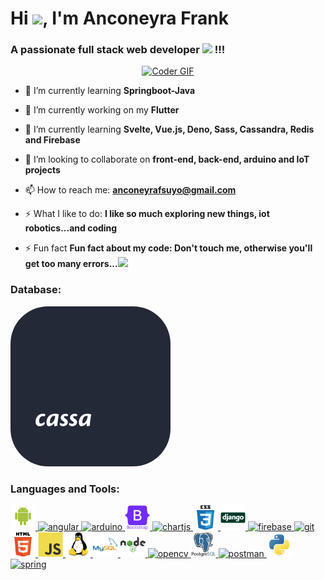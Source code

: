 <h1>Hi <img src="https://github.com/TheDudeThatCode/TheDudeThatCode/blob/master/Assets/Hi.gif" width="38px">, I'm Anconeyra Frank</h1>

<h3>A passionate full stack web developer <img src="https://media.giphy.com/media/WUlplcMpOCEmTGBtBW/giphy.gif" width="30"> !!!</h3>

<p align="center">
<a href="#"><img src="https://media.giphy.com/media/SWoSkN6DxTszqIKEqv/giphy.gif" alt="Coder GIF" width="500" height="400"></a>
</p>

- 🌱 I’m currently learning **Springboot-Java**

- 🔭 I’m currently working on my **Flutter**

- 🌱 I’m currently learning **Svelte, Vue.js, Deno, Sass, Cassandra, Redis and Firebase**

- 👯 I’m looking to collaborate on **front-end, back-end, arduino and IoT projects**

- 📫 How to reach me: **anconeyrafsuyo@gmail.com**

- ⚡ What I like to do: **I like so much exploring new things, iot robotics...and coding**

- ⚡ Fun fact **Fun fact about my code: Don't touch me, otherwise you'll get too many errors...**<img src="https://media.giphy.com/media/m6OomwWCojfS8/giphy.gif" width="34">
<h3 align="left">Database:</h3>
<svg width="256" height="256" viewBox="0 0 256 256" fill="none" xmlns="http://www.w3.org/2000/svg">
  <rect width="256" height="256" rx="60" fill="#242938"/>
  <path d="M51.8645 171.69C53.4979 171.69 55.0452 172.077 55.8198 172.85C55.9488 174.055 54.8733 175.989 54.1856 175.989C53.3689 175.688 52.5952 175.515 51.6496 175.515C47.7382 175.515 45.8031 179.557 45.8031 183.554C45.8031 186.047 46.6628 187.552 48.6409 187.552C50.747 187.552 52.8961 186.134 54.0996 185.059C54.4005 185.273 54.7873 185.962 54.7873 186.735C54.7873 187.595 54.5294 188.412 53.7558 189.185C52.3803 190.561 50.0593 191.721 46.7058 191.721C42.8373 191.721 40.1724 189.529 40.1724 184.414C40.1724 177.708 44.5996 171.69 51.8216 171.69H51.8645Z" fill="white"/>
  <path d="M64.5004 187.337C66.6065 187.337 70.4328 183.64 71.5074 176.591C71.5504 176.161 71.5934 176.032 71.6793 175.602C71.2065 175.43 70.5618 175.301 69.9162 175.301C68.3258 175.301 66.6925 175.774 65.2311 177.751C63.7267 179.857 63.082 182.479 63.082 184.586C63.082 186.39 63.5977 187.337 64.4574 187.337H64.5004ZM57.5793 185.403C57.5793 182.867 58.439 178.439 61.6635 175.215C64.4144 172.378 67.767 171.69 70.8197 171.69C72.8399 171.69 75.5907 172.334 77.31 172.679C76.8802 174.57 75.8486 181.705 75.3758 185.832C75.1609 187.595 75.0749 190.045 75.1609 190.948C73.7425 191.549 71.0776 191.721 70.346 191.721C69.96 191.721 69.8732 189.959 70.003 188.283C70.0451 187.724 70.132 186.907 70.174 186.563C68.4977 189.357 65.1881 191.721 61.7065 191.721C59.2135 191.721 57.5793 189.658 57.5793 185.446V185.403V185.403Z" fill="white"/>
  <path d="M88.0116 171.69C89.7738 171.69 91.4501 172.335 92.2247 173.151C92.1817 174.356 91.2361 176.375 89.7309 175.816C89.0861 175.601 88.4414 175.43 87.5817 175.43C86.4212 175.43 85.4326 175.946 85.4326 177.02C85.4326 177.836 86.0344 178.439 88.9142 180.459C90.9782 181.964 91.7949 183.296 91.7949 185.187C91.7949 188.326 88.8282 191.721 83.6703 191.721C81.5642 191.721 79.7151 190.905 79.1133 190.045C78.3396 188.756 78.9414 186.22 79.8019 186.649C80.9195 187.207 82.7677 187.81 84.2721 187.81C85.6905 187.81 86.5931 187.164 86.5931 186.305C86.5931 185.575 85.9484 184.929 83.3265 183.081C81.1335 181.448 80.4458 179.943 80.4458 178.224C80.4458 174.657 83.4984 171.69 87.9686 171.69H88.0116Z" fill="white"/>
  <path d="M102.84 171.69C104.603 171.69 106.279 172.335 107.053 173.151C107.01 174.356 106.065 176.375 104.56 175.816C103.915 175.601 103.27 175.43 102.411 175.43C101.25 175.43 100.262 175.946 100.262 177.02C100.262 177.836 100.863 178.439 103.743 180.459C105.806 181.964 106.623 183.296 106.623 185.187C106.623 188.326 103.656 191.721 98.4985 191.721C96.3923 191.721 94.5441 190.905 93.9423 190.045C93.1686 188.756 93.7704 186.22 94.63 186.649C95.7476 187.207 97.5958 187.81 99.1002 187.81C100.519 187.81 101.421 187.164 101.421 186.305C101.421 185.575 100.777 184.929 98.1546 183.081C95.9625 181.448 95.2748 179.943 95.2748 178.224C95.2748 174.657 98.3265 171.69 102.798 171.69H102.84Z" fill="white"/>
  <path d="M116.378 187.337C118.485 187.337 122.311 183.64 123.385 176.591C123.428 176.161 123.472 176.032 123.558 175.602C123.084 175.43 122.441 175.301 121.795 175.301C120.205 175.301 118.571 175.774 117.109 177.751C115.606 179.857 114.96 182.479 114.96 184.586C114.96 186.39 115.476 187.337 116.336 187.337H116.378ZM109.457 185.403C109.457 182.867 110.318 178.439 113.541 175.215C116.292 172.378 119.645 171.69 122.698 171.69C124.718 171.69 127.47 172.334 129.189 172.679C128.759 174.57 127.727 181.705 127.255 185.832C127.039 187.595 126.954 190.045 127.039 190.948C125.62 191.549 122.956 191.721 122.225 191.721C121.839 191.721 121.752 189.959 121.881 188.283C121.924 187.724 122.01 186.907 122.053 186.563C120.377 189.357 117.067 191.721 113.585 191.721C111.092 191.721 109.457 189.658 109.457 185.446V185.403V185.403Z" fill="white"/>
 


<h3 align="left">Languages and Tools:</h3>
<p align="left"> <a href="https://developer.android.com" target="_blank" rel="noreferrer"> <img src="https://raw.githubusercontent.com/devicons/devicon/master/icons/android/android-original-wordmark.svg" alt="android" width="40" height="40"/> </a> <a href="https://angular.io" target="_blank" rel="noreferrer"> <img src="https://angular.io/assets/images/logos/angular/angular.svg" alt="angular" width="40" height="40"/> </a> <a href="https://www.arduino.cc/" target="_blank" rel="noreferrer"> <img src="https://cdn.worldvectorlogo.com/logos/arduino-1.svg" alt="arduino" width="40" height="40"/> </a> <a href="https://getbootstrap.com" target="_blank" rel="noreferrer"> <img src="https://raw.githubusercontent.com/devicons/devicon/master/icons/bootstrap/bootstrap-plain-wordmark.svg" alt="bootstrap" width="40" height="40"/> </a> <a href="https://www.chartjs.org" target="_blank" rel="noreferrer"> <img src="https://www.chartjs.org/media/logo-title.svg" alt="chartjs" width="40" height="40"/> </a> <a href="https://www.w3schools.com/css/" target="_blank" rel="noreferrer"> <img src="https://raw.githubusercontent.com/devicons/devicon/master/icons/css3/css3-original-wordmark.svg" alt="css3" width="40" height="40"/> </a> <a href="https://www.djangoproject.com/" target="_blank" rel="noreferrer"> <img src="https://raw.githubusercontent.com/devicons/devicon/master/icons/django/django-original.svg" alt="django" width="40" height="40"/> </a> <a href="https://firebase.google.com/" target="_blank" rel="noreferrer"> <img src="https://www.vectorlogo.zone/logos/firebase/firebase-icon.svg" alt="firebase" width="40" height="40"/> </a> <a href="https://git-scm.com/" target="_blank" rel="noreferrer"> <img src="https://www.vectorlogo.zone/logos/git-scm/git-scm-icon.svg" alt="git" width="40" height="40"/> </a> <a href="https://www.w3.org/html/" target="_blank" rel="noreferrer"> <img src="https://raw.githubusercontent.com/devicons/devicon/master/icons/html5/html5-original-wordmark.svg" alt="html5" width="40" height="40"/> </a> <a href="https://developer.mozilla.org/en-US/docs/Web/JavaScript" target="_blank" rel="noreferrer"> <img src="https://raw.githubusercontent.com/devicons/devicon/master/icons/javascript/javascript-original.svg" alt="javascript" width="40" height="40"/> </a> <a href="https://www.linux.org/" target="_blank" rel="noreferrer"> <img src="https://raw.githubusercontent.com/devicons/devicon/master/icons/linux/linux-original.svg" alt="linux" width="40" height="40"/> </a> <a href="https://www.mysql.com/" target="_blank" rel="noreferrer"> <img src="https://raw.githubusercontent.com/devicons/devicon/master/icons/mysql/mysql-original-wordmark.svg" alt="mysql" width="40" height="40"/> </a> <a href="https://nodejs.org" target="_blank" rel="noreferrer"> <img src="https://raw.githubusercontent.com/devicons/devicon/master/icons/nodejs/nodejs-original-wordmark.svg" alt="nodejs" width="40" height="40"/> </a> <a href="https://opencv.org/" target="_blank" rel="noreferrer"> <img src="https://www.vectorlogo.zone/logos/opencv/opencv-icon.svg" alt="opencv" width="40" height="40"/> </a> <a href="https://www.postgresql.org" target="_blank" rel="noreferrer"> <img src="https://raw.githubusercontent.com/devicons/devicon/master/icons/postgresql/postgresql-original-wordmark.svg" alt="postgresql" width="40" height="40"/> </a> <a href="https://postman.com" target="_blank" rel="noreferrer"> <img src="https://www.vectorlogo.zone/logos/getpostman/getpostman-icon.svg" alt="postman" width="40" height="40"/> </a> <a href="https://www.python.org" target="_blank" rel="noreferrer"> <img src="https://raw.githubusercontent.com/devicons/devicon/master/icons/python/python-original.svg" alt="python" width="40" height="40"/> </a> <a href="https://spring.io/" target="_blank" rel="noreferrer"> <img src="https://www.vectorlogo.zone/logos/springio/springio-icon.svg" alt="spring" width="40" height="40"/> </a> </p>

